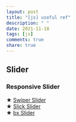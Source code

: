 ```yaml
---
layout: post
title: "[js] useful ref"
description: " "
date: 2021-11-18
tags: [js]
comments: true
share: true
---
```



## Slider

### Responsive Slider
★  [Swiper Slider](https://swiperjs.com/demos/)         
★  [Slick Slider](https://kenwheeler.github.io/slick/)          
★  [bx Slider](https://bxslider.com/)
